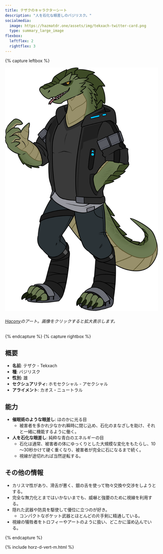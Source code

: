 ```yaml
---
title: テザクのキャラクターシート
description: "人を石化な眼差しのバジリスク。"
socialmedia:
  image: https://hazmatdr.one/assets/img/tekxach-twitter-card.png
  type: summary_large_image
flexbox:
  leftflex: 2
  rightflex: 3
---
```


{% capture leftbox %}

[![キャラクターシート](/assets/img/2021JulyTekxach2.png)](/assets/img/2021JulyTekxach2.png)
###### [Hacony](https://www.furaffinity.net/user/qundium)のアート。画像をクリックすると拡大表示します。

{% endcapture %}
{% capture rightbox %}

## 概要
- **名前**: テザク - Tekxach
- **種**: バジリスク
- **性別:** 雄
- **セクシュアリティ:** ホモセクシャル - アセクシャル
- **アライメント**: カオス・ニュートラル

## 能力
* **催眠術のような眼差し**: ほのかに光る目
  * 被害者を多かれ少なかれ瞬時に閉じ込め、石化のまなざしを助け、それと一緒に機能するように働く。
* **人を石化な眼差し**: 純粋な青白のエネルギーの目
  * 石化は通常、被害者の体にゆっくりとした大規模な変化をもたらし、10～30秒かけて硬く重くなり、被害者が完全に石になるまで続く。
  * 視線が途切れれば当然逆転する。

## その他の情報
* カリスマ性があり、滑舌が悪く、銀の舌を使って物々交換や交渉をしようとする。
* 完全な無力化とまではいかないまでも、威嚇と強要のために視線を利用する。
* 隠れた武器や防具を駆使して優位に立つのが好き。
  * コンパクトなポケット武器とほとんどの片手剣に精通している。
* 視線の犠牲者をトロフィーやアートのように扱い、どこかに溜め込んでいる。

{% endcapture %}

<!-- Turns capture groups into a flex box. Must come after capture groups. -->
{% include horz-d-vert-m.html %}
